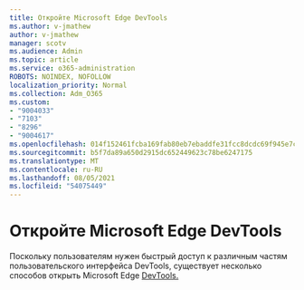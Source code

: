 ```yaml
---
title: Откройте Microsoft Edge DevTools
ms.author: v-jmathew
author: v-jmathew
manager: scotv
ms.audience: Admin
ms.topic: article
ms.service: o365-administration
ROBOTS: NOINDEX, NOFOLLOW
localization_priority: Normal
ms.collection: Adm_O365
ms.custom:
- "9004033"
- "7103"
- "8296"
- "9004617"
ms.openlocfilehash: 014f152461fcba169fab80eb7ebaddfe31fcc8dcdc69f945e7ca318bd90a12a5
ms.sourcegitcommit: b5f7da89a650d2915dc652449623c78be6247175
ms.translationtype: MT
ms.contentlocale: ru-RU
ms.lasthandoff: 08/05/2021
ms.locfileid: "54075449"
---
```

# <a name="open-microsoft-edge-devtools"></a>Откройте Microsoft Edge DevTools

Поскольку пользователям нужен быстрый доступ к различным частям пользовательского интерфейса DevTools, существует несколько способов открыть Microsoft Edge [DevTools.](https://go.microsoft.com/fwlink/?linkid=2135152)
